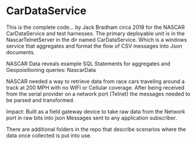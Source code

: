 # CarDataService

This is the complete code... by Jack Bradham circa 2018 for the NASCAR CarDataService and test harnesses. 
The primary deployable unit is in the NascarTelnetServer in the dir named CarDataService. Which is a windows service that aggregates and format the flow of CSV messages into Json documents. 

NASCAR Data reveals example SQL Statements for aggregates and Geopoisitioning queries: NascarData

NASCAR needed a way to retrieve data from race cars traveling around a track at 200 MPH with no WIFI or Cellular coverage. After being received from the serial provider on a network port (Telnet) the messages needed to be parsed and transformed. 

Impact: Built as a field gateway device to take raw data from the Network port in raw bits into json Messages sent to any application subscriber. 

There are additional folders in the repo that describe scenarios where the data once collected is put into use. 
